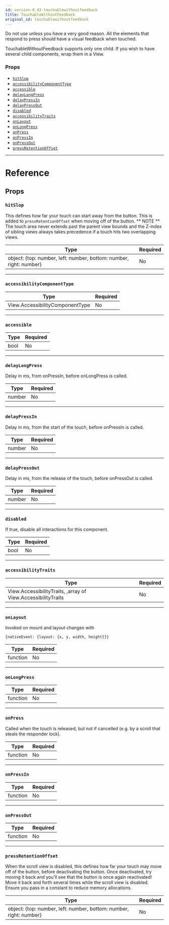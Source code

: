 ```yaml
---
id: version-0.43-touchablewithoutfeedback
title: TouchableWithoutFeedback
original_id: touchablewithoutfeedback
---
```

Do not use unless you have a very good reason. All the elements that
respond to press should have a visual feedback when touched.

TouchableWithoutFeedback supports only one child.
If you wish to have several child components, wrap them in a View.

### Props

- [`hitSlop`](touchablewithoutfeedback.md#hitslop)
- [`accessibilityComponentType`](touchablewithoutfeedback.md#accessibilitycomponenttype)
- [`accessible`](touchablewithoutfeedback.md#accessible)
- [`delayLongPress`](touchablewithoutfeedback.md#delaylongpress)
- [`delayPressIn`](touchablewithoutfeedback.md#delaypressin)
- [`delayPressOut`](touchablewithoutfeedback.md#delaypressout)
- [`disabled`](touchablewithoutfeedback.md#disabled)
- [`accessibilityTraits`](touchablewithoutfeedback.md#accessibilitytraits)
- [`onLayout`](touchablewithoutfeedback.md#onlayout)
- [`onLongPress`](touchablewithoutfeedback.md#onlongpress)
- [`onPress`](touchablewithoutfeedback.md#onpress)
- [`onPressIn`](touchablewithoutfeedback.md#onpressin)
- [`onPressOut`](touchablewithoutfeedback.md#onpressout)
- [`pressRetentionOffset`](touchablewithoutfeedback.md#pressretentionoffset)






---

# Reference

## Props

### `hitSlop`

This defines how far your touch can start away from the button. This is
added to `pressRetentionOffset` when moving off of the button.
** NOTE **
The touch area never extends past the parent view bounds and the Z-index
of sibling views always takes precedence if a touch hits two overlapping
views.

| Type | Required |
| - | - |
| object: {top: number, left: number, bottom: number, right: number} | No |




---

### `accessibilityComponentType`



| Type | Required |
| - | - |
| View.AccessibilityComponentType | No |




---

### `accessible`



| Type | Required |
| - | - |
| bool | No |




---

### `delayLongPress`

Delay in ms, from onPressIn, before onLongPress is called.

| Type | Required |
| - | - |
| number | No |




---

### `delayPressIn`

Delay in ms, from the start of the touch, before onPressIn is called.

| Type | Required |
| - | - |
| number | No |




---

### `delayPressOut`

Delay in ms, from the release of the touch, before onPressOut is called.

| Type | Required |
| - | - |
| number | No |




---

### `disabled`

If true, disable all interactions for this component.

| Type | Required |
| - | - |
| bool | No |




---

### `accessibilityTraits`



| Type | Required |
| - | - |
| View.AccessibilityTraits, ,array of View.AccessibilityTraits | No |




---

### `onLayout`

Invoked on mount and layout changes with

  `{nativeEvent: {layout: {x, y, width, height}}}`

| Type | Required |
| - | - |
| function | No |




---

### `onLongPress`



| Type | Required |
| - | - |
| function | No |




---

### `onPress`

Called when the touch is released, but not if cancelled (e.g. by a scroll
that steals the responder lock).

| Type | Required |
| - | - |
| function | No |




---

### `onPressIn`



| Type | Required |
| - | - |
| function | No |




---

### `onPressOut`



| Type | Required |
| - | - |
| function | No |




---

### `pressRetentionOffset`

When the scroll view is disabled, this defines how far your touch may
move off of the button, before deactivating the button. Once deactivated,
try moving it back and you'll see that the button is once again
reactivated! Move it back and forth several times while the scroll view
is disabled. Ensure you pass in a constant to reduce memory allocations.

| Type | Required |
| - | - |
| object: {top: number, left: number, bottom: number, right: number} | No |






